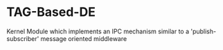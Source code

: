 # TAG-Based-DE
Kernel Module which implements an IPC mechanism similar to a 'publish-subscriber' message oriented middleware
